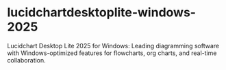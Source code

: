 # lucidchartdesktoplite-windows-2025
Lucidchart Desktop Lite 2025 for Windows: Leading diagramming software with Windows-optimized features for flowcharts, org charts, and real-time collaboration.
